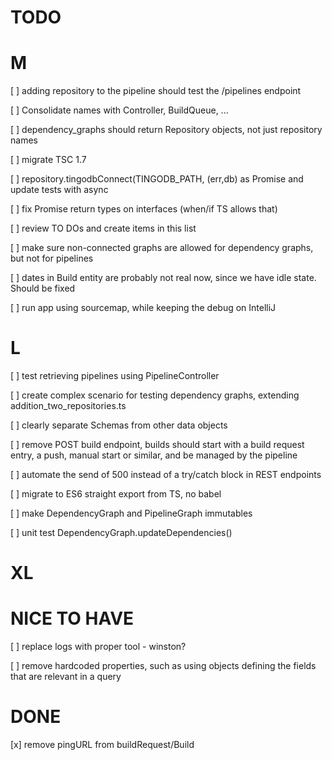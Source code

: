 TODO
====

M
==

[ ] adding repository to the pipeline should test the /pipelines endpoint

[ ] Consolidate names with Controller, BuildQueue, ...

[ ] dependency_graphs should return Repository objects, not just repository names

[ ] migrate TSC 1.7

[ ]  repository.tingodbConnect(TINGODB_PATH, (err,db) as Promise and update tests with async

[ ] fix Promise return types on interfaces (when/if TS allows that)

[ ] review TO DOs and create items in this list

[ ] make sure non-connected graphs are allowed for dependency graphs, but not for pipelines

[ ] dates in Build entity are probably not real now, since we have idle state. Should be fixed

[ ] run app using sourcemap, while keeping the debug on IntelliJ


L
==

[ ] test retrieving pipelines using PipelineController

[ ] create complex scenario for testing dependency graphs, extending addition_two_repositories.ts

[ ] clearly separate Schemas from other data objects

[ ] remove POST build endpoint, builds should start with a build request entry, a push, manual start or similar, and be managed by the pipeline

[ ] automate the send of 500 instead of a try/catch block in REST endpoints

[ ] migrate to ES6 straight export from TS, no babel

[ ] make DependencyGraph and PipelineGraph immutables

[ ] unit test DependencyGraph.updateDependencies()

XL
==



NICE TO HAVE
============

[ ] replace logs with proper tool - winston?

[ ] remove hardcoded properties, such as using objects defining the fields that are relevant in a query



DONE
====

[x] remove pingURL from buildRequest/Build